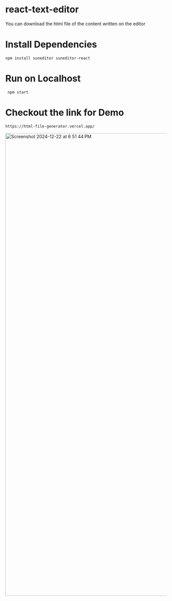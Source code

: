# react-text-editor
You can download the html file of the content written on the editor

# Install Dependencies
```npm install suneditor suneditor-react```

# Run on Localhost
``` npm start```

# Checkout the link for Demo
```https://html-file-generator.vercel.app/```


<img width="1440" alt="Screenshot 2024-12-22 at 6 51 44 PM" src="https://github.com/user-attachments/assets/a3f51022-6259-4eec-a52d-c3f09f34c70a" />

